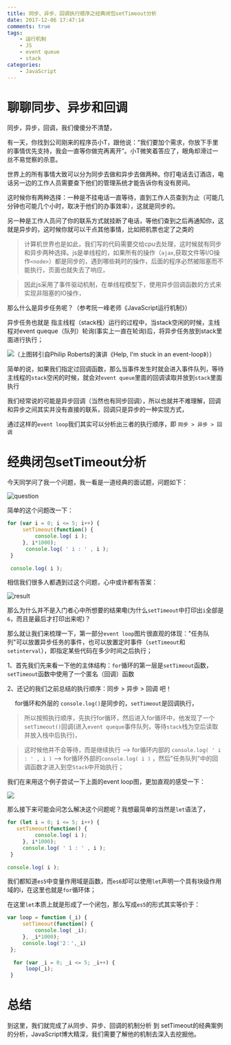 ```yaml
---
title: 同步、异步、回调执行顺序之经典闭包setTimeout分析
date: 2017-12-06 17:47:14
comments: true
tags:  
    - 运行机制
    - JS
    - event queue
    - stack
categories:
    - JavaScript
---
```


# 聊聊同步、异步和回调
同步，异步，回调，我们傻傻分不清楚，

有一天，你找到公司刚来的程序员小T，跟他说：“我们要加个需求，你放下手里的事情优先支持，我会一直等你做完再离开”。小T微笑着答应了，眼角却滑过一丝不易觉察的杀意。

世界上的所有事情大致可以分为同步去做和异步去做两种。你打电话去订酒店，电话另一边的工作人员需要查下他们的管理系统才能告诉你有没有房间。

这时候你有两种选择：一种是不挂电话一直等待，直到工作人员查到为止（可能几分钟也可能几个小时，取决于他们的办事效率），这就是同步的。

另一种是工作人员问了你的联系方式就挂断了电话，等他们查到之后再通知你，这就是异步的，这时候你就可以干点其他事情，比如把机票也定了之类的

 >  计算机世界也是如此，我们写的代码需要交给cpu去处理，这时候就有同步和异步两种选择。js是单线程的，如果所有的操作（`ajax`,获取文件等I/O操作`<node>`）都是同步的，遇到哪些耗时的操作，后面的程序必然被阻塞而不能执行，页面也就失去了响应，

>因此js采用了事件驱动机制，在单线程模型下，使用异步回调函数的方式来实现非阻塞的IO操作，

那么什么是异步任务呢？（参考阮一峰老师《JavaScript运行机制》）

异步任务也就是 指主线程（stack栈）运行的过程中，当stack空闲的时候，主线程对event queque（队列）轮询(事实上一直在轮询)后，将异步任务放到stack里面进行执行；


![（上图转引自Philip Roberts的演讲《Help, I'm stuck in an event-loop》））](../../../../assets/images/event.png)

 简单的说，如果我们指定过回调函数，那么当事件发生时就会进入事件队列，等待主线程的`stack`空闲的时候，就会对`event queue`里面的回调读取并放到`stack`里面执行

我们经常说的可能是异步回调（当然也有同步回调），所以也就并不难理解，回调和异步之间其实并没有直接的联系，回调只是异步的一种实现方式， 

通过这样的`event loop`我们其实可以分析出三者的执行顺序，即 `同步 > 异步 > 回调`


# 经典闭包setTimeout分析
今天同学问了我一个问题，我一看是一道经典的面试题，问题如下：

![question](../../../../assets/images/questions.png)

简单的这个问题改一下：
```JavaScript
for (var i = 0; i <= 5; i++) {
     setTimeout(function() {
         console.log( i );
     }, i*1000);
      console.log( ' i : ' , i );
 }
 
 console.log( i );
```

相信我们很多人都遇到过这个问题，心中或许都有答案：

![result](../../../../assets/images/results.png)

那么为什么并不是入门者心中所想要的结果嘞(为什么`setTimeout`中打印出`i`全部是`6`，而且是最后才打印出来呢)？

那么就让我们来梳理一下，第一部分`event loop`图片很直观的体现："任务队列"可以放置异步任务的事件，也可以放置定时事件（`setTimeout`和`setinterval`），即指定某些代码在多少时间之后执行；

 1、首先我们先来看一下他的主体结构：`for`循环的第一层是`setTimeout`函数，`setTimeout`函数中使用了一个匿名（回调）函数

 2、还记的我们之前总结的执行顺序：同步 > 异步 > 回调 吧！

　   for循环和外层的 `console.log()`是同步的，`setTimeout`是回调执行，

>所以按照执行顺序，先执行for循环，然后进入for循环中，他发现了一个`setTimeout()`回调(进入`event queque`事件队列，等待`stack`栈为空后读取并放入栈中后执行)，

>这时候他并不会等待，而是继续执行 --> for循环内部的  `console.log( ' i : ' , i )`  -->  for循环外部的`console.log( i )` ，然后"任务队列"中的回调函数才进入到空`Stack`中开始执行；

 我们在来用这个例子尝试一下上面的event loop图，更加直观的感受一下：

 ![](../../../../assets/images/eventMe.png)

 那么接下来可能会问怎么解决这个问题呢？我想最简单的当然是`let`语法了，

 ```javascript
for (let i = 0; i <= 5; i++) {
    setTimeout(function() {
          console.log( i );
      }, i*1000);
      console.log( ' 1 : ' , i );
  }
  
 console.log( i );
 ```

 我们都知道`es5`中变量作用域是函数，而`es6`却可以使用`let`声明一个具有块级作用域的i，在这里也就是`for`循环体；

在这里`let`本质上就是形成了一个闭包，那么写成`es5`的形式其实等价于：

```javascript
var loop = function (_i) {
     setTimeout(function() {
         console.log( _i);
     }, _i*1000);
     console.log('2：',_i)  
 }; 
 
  for (var _i = 0; _i <= 5; _i++) {  
      loop(_i); 
 }
```

# 总结

到这里，我们就完成了从同步、异步、回调的机制分析 到 setTimeout的经典案例的分析，JavaScript博大精深，我们需要了解他的机制去深入去挖掘他。


